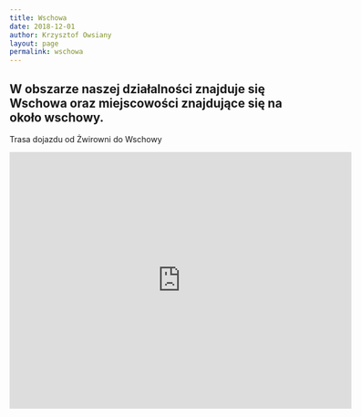```yaml
---
title: Wschowa
date: 2018-12-01
author: Krzysztof Owsiany
layout: page
permalink: wschowa
---
```


## W obszarze naszej działalności znajduje się Wschowa oraz miejscowości znajdujące się na około wschowy.


Trasa dojazdu od Żwirowni do Wschowy

<iframe src="https://www.google.com/maps/embed?pb=!1m28!1m12!1m3!1d78836.01279045542!2d16.332103341416538!3d51.86779570750351!2m3!1f0!2f0!3f0!3m2!1i1024!2i768!4f13.1!4m13!3e6!4m5!1s0x4705bf8adc87b77f%3A0x5936643443e045b!2sWolno%C5%9Bci+15%2C+64-140+W%C5%82oszakowice!3m2!1d51.925357!2d16.3558541!4m5!1s0x4705936f2b5e2249%3A0x9fbb63a7411b8f6d!2sWschowa%2C+67-400!3m2!1d51.8071084!2d16.3164767!5e0!3m2!1spl!2spl!4v1547536224487" width="600" height="450" frameborder="0" style="border:0" allowfullscreen></iframe>